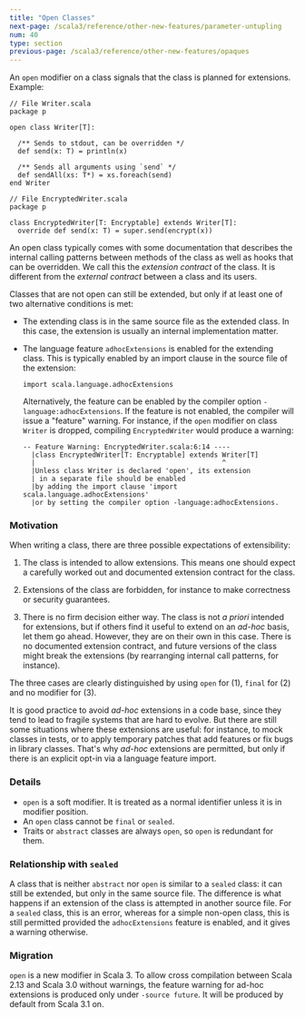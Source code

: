 ```yaml
---
title: "Open Classes"
next-page: /scala3/reference/other-new-features/parameter-untupling
num: 40
type: section
previous-page: /scala3/reference/other-new-features/opaques
---
```


<!-- THIS FILE HAS BEEN GENERATED BY SCALADOC PREPROCESSOR.
    The whole process of generation the docs can be found under this README: https://github.com/lampepfl/dotty/blob/master/docs/README.md
    The source file can be found here https://github.com/lampepfl/dotty/edit/master/docs/docs/reference/other-new-features/open-classes.md
    NOTE THAT ANY CHANGES TO THIS FILE WILL BE OVERRIDEN BY PREPROCESSOR.
-->

An `open` modifier on a class signals that the class is planned for extensions. Example:

<div class="snippet" scala-snippet ><div class="buttons"></div><pre><code class="language-scala"><span id="0" class="" >// File Writer.scala
</span><span id="1" class="" >package p
</span><span id="2" class="" >
</span><span id="3" class="" >open class Writer[T]:
</span><span id="4" class="" >
</span><span id="5" class="" >  /** Sends to stdout, can be overridden */
</span><span id="6" class="" >  def send(x: T) = println(x)
</span><span id="7" class="" >
</span><span id="8" class="" >  /** Sends all arguments using `send` */
</span><span id="9" class="" >  def sendAll(xs: T*) = xs.foreach(send)
</span><span id="10" class="" >end Writer
</span><span id="11" class="" >
</span><span id="12" class="" >// File EncryptedWriter.scala
</span><span id="13" class="" >package p
</span><span id="14" class="" >
</span><span id="15" class="" >class EncryptedWriter[T: Encryptable] extends Writer[T]:
</span><span id="16" class="" >  override def send(x: T) = super.send(encrypt(x))
</span></code></pre></div>

An open class typically comes with some documentation that describes
the internal calling patterns between methods of the class as well as hooks that can be overridden. We call this the _extension contract_ of the class. It is different from the _external contract_ between a class and its users.

Classes that are not open can still be extended, but only if at least one of two alternative conditions is met:

- The extending class is in the same source file as the extended class. In this case, the extension is usually an internal implementation matter.

- The language feature `adhocExtensions` is enabled for the extending class. This is typically enabled by an import clause in the source file of the extension:

  <div class="snippet" scala-snippet ><div class="buttons"></div><pre><code class="language-scala"><span id="0" class="" >import scala.language.adhocExtensions
  </span></code></pre></div>

  Alternatively, the feature can be enabled by the compiler option `-language:adhocExtensions`.
  If the feature is not enabled, the compiler will issue a "feature" warning. For instance, if the `open` modifier on class `Writer` is dropped, compiling `EncryptedWriter` would produce a warning:

  ```
  -- Feature Warning: EncryptedWriter.scala:6:14 ----
    |class EncryptedWriter[T: Encryptable] extends Writer[T]
    |                                              ^
    |Unless class Writer is declared 'open', its extension
    | in a separate file should be enabled
    |by adding the import clause 'import scala.language.adhocExtensions'
    |or by setting the compiler option -language:adhocExtensions.
  ```

### Motivation

When writing a class, there are three possible expectations of extensibility:

1. The class is intended to allow extensions. This means one should expect
   a carefully worked out and documented extension contract for the class.

2. Extensions of the class are forbidden, for instance to make correctness or security guarantees.

3. There is no firm decision either way. The class is not _a priori_ intended for extensions, but if others find it useful to extend on an _ad-hoc_ basis, let them go ahead. However, they are on their own in this case. There is no documented extension contract, and future versions of the class might break the extensions (by rearranging internal call patterns, for instance).

The three cases are clearly distinguished by using `open` for (1), `final` for (2) and no modifier for (3).

It is good practice to avoid _ad-hoc_ extensions in a code base, since they tend to lead to fragile systems that are hard to evolve. But there
are still some situations where these extensions are useful: for instance,
to mock classes in tests, or to apply temporary patches that add features or fix bugs in library classes. That's why _ad-hoc_ extensions are permitted, but only if there is an explicit opt-in via a language feature import.

### Details

- `open` is a soft modifier. It is treated as a normal identifier
  unless it is in modifier position.
- An `open` class cannot be `final` or `sealed`.
- Traits or `abstract` classes are always `open`, so `open` is redundant for them.

### Relationship with `sealed`

A class that is neither `abstract` nor `open` is similar to a `sealed` class: it can still be extended, but only in the same source file. The difference is what happens if an extension of the class is attempted in another source file. For a `sealed` class, this is an error, whereas for a simple non-open class, this is still permitted provided the `adhocExtensions` feature is enabled, and it gives a warning otherwise.

### Migration

`open` is a new modifier in Scala 3. To allow cross compilation between Scala 2.13 and Scala 3.0 without warnings, the feature warning for ad-hoc extensions is produced only under `-source future`. It will be produced by default from Scala 3.1 on.
